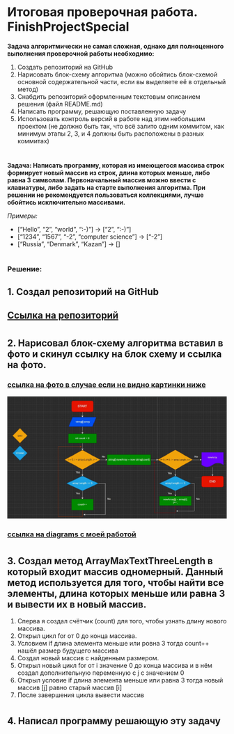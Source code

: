 # Итоговая проверочная работа. FinishProjectSpecial


**Задача алгоритмически не самая сложная, однако для полноценного выполнения проверочной работы необходимо:**

1. Создать репозиторий на GitHub
2. Нарисовать блок-схему алгоритма (можно обойтись блок-схемой основной содержательной части, если вы выделяете её в отдельный метод)
3. Снабдить репозиторий оформленным текстовым описанием решения (файл README.md)
4. Написать программу, решающую поставленную задачу
5. Использовать контроль версий в работе над этим небольшим проектом (не должно быть так, что всё залито одним коммитом, как минимум этапы 2, 3, и 4 должны быть расположены в разных коммитах)
#

**Задача: Написать программу, которая из имеющегося массива строк формирует новый массив из строк, длина которых меньше, либо равна 3 символам. Первоначальный массив можно ввести с клавиатуры, либо задать на старте выполнения алгоритма. При решении не рекомендуется пользоваться коллекциями, лучше обойтись исключительно массивами.**



*Примеры:*
* [“Hello”, “2”, “world”, “:-)”] → [“2”, “:-)”]
* [“1234”, “1567”, “-2”, “computer science”] → [“-2”]
* [“Russia”, “Denmark”, “Kazan”] → []

#

### Решение:

## 1. Создал репозиторий на GitHub 
## [Ссылка на репозиторий](https://github.com/Sergei945/FinishProjectSpecial)
#
## 2. Нарисовал блок-схему алгоритма вставил в фото и скинул ссылку на блок схему и ссылка на фото.
### [ссылка на фото в случае если не видно картинки ниже](MyAlgoritm.jpg "download")
![Описание картинки с котиком](MyAlgoritm.jpg)

### [ссылка на diagrams c моей работой](https://app.diagrams.net/?src=about#G1Q44s0tUHngcS6PqhOMbs5ziae5YSevV9 "download")
#
## 3. Создал метод ArrayMaxTextThreeLength в который входит массив одномерный. Данный метод используется для того, чтобы найти все элементы, длина которых меньше или равна 3 и вывести их в новый массив. 
1. Сперва я создал счётчик (count) для того, чтобы узнать длину нового массива.
2. Открыл цикл for от 0 до конца массива.
3. Условием if длина элемента меньше или ровна 3 тогда count++ нашёл размер будущего массива
3. Создал новый массив с найденным размером.
4. Открыл новый цикл for от i значение 0 до конца массива и в нём создал дополнительную переменную с j c значением 0
5. Открыл условие if длина элемента меньше или равна 3 тогда новый массив [j] равно старый массив [i]
6. После завершения цикла вывести массив
#
## 4. Написал программу решающую эту задачу 